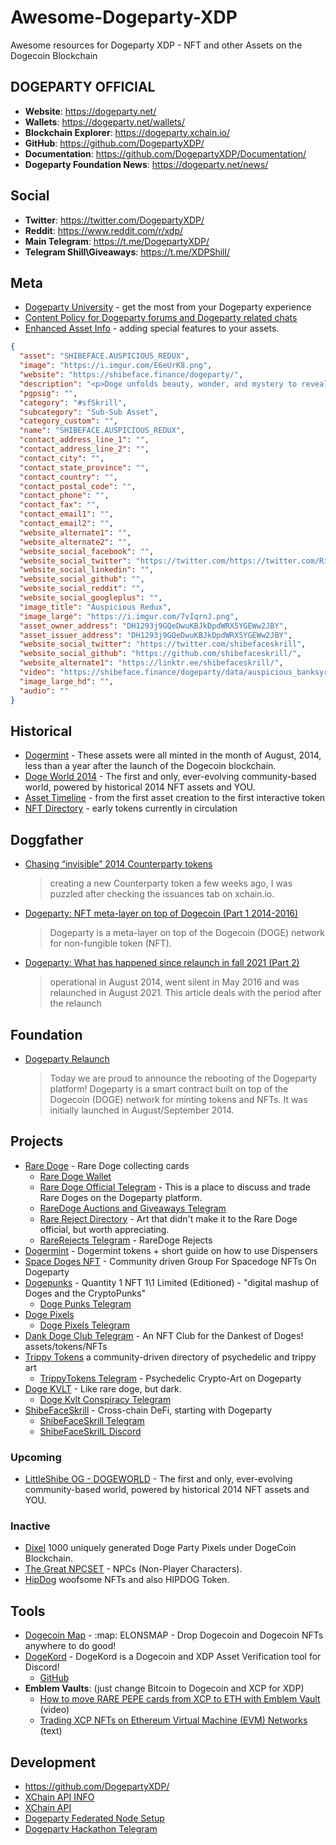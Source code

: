 # Awesome-Dogeparty-XDP
Awesome resources for Dogeparty XDP - NFT and other Assets on the Dogecoin Blockchain

## DOGEPARTY OFFICIAL
- **Website**: https://dogeparty.net/
- **Wallets**: https://dogeparty.net/wallets/
- **Blockchain Explorer**: https://dogeparty.xchain.io/
- **GitHub**: https://github.com/DogepartyXDP/
- **Documentation**: https://github.com/DogepartyXDP/Documentation/
- **Dogeparty Foundation News**: https://dogeparty.net/news/

## Social
- **Twitter**: https://twitter.com/DogepartyXDP/
- **Reddit**: https://www.reddit.com/r/xdp/
- **Main Telegram**: https://t.me/DogepartyXDP/
- **Telegram Shill\Giveaways**: https://t.me/XDPShill/

## Meta
- [Dogeparty University](https://dp.university/curriculum) - get the most from your Dogeparty experience
- [Content Policy for Dogeparty forums and Dogeparty related chats](https://github.com/DogepartyXDP/Documentation/blob/master/Dogeparty_Content_Policy.md)
- [Enhanced Asset Info](https://counterparty.io/docs/enhanced_asset_info/) - adding special features to your assets.

```json
{
  "asset": "SHIBEFACE.AUSPICIOUS_REDUX",
  "image": "https://i.imgur.com/E6eUrK8.png",
  "website": "https://shibeface.finance/dogeparty/",
  "description": "<p>Doge unfolds beauty, wonder, and mystery to reveal the auspicious tapestry of life. <a href='https://dogeparty.xchain.io/asset/SHIBEFACE.AUSPICIOUS'>Auspicious</a> <em>Redux</em> made by @BanksyMaximo.</p><video draggable=\"false\" controls playsinline=\"\" autoplay=\"true\" loop=\"\" class=\"img-fluid img-responsive\" width=\"50%\" style=\"max-width:1080px\"><source type=\"video/mp4\" src=\"https://shibeface.finance/dogeparty/data/auspicious_banksyredux.mp4\"></video><br />    ",
  "pgpsig": "",
  "category": "#sfSkrill",
  "subcategory": "Sub-Sub Asset",
  "category_custom": "",
  "name": "SHIBEFACE.AUSPICIOUS_REDUX",
  "contact_address_line_1": "",
  "contact_address_line_2": "",
  "contact_city": "",
  "contact_state_province": "",
  "contact_country": "",
  "contact_postal_code": "",
  "contact_phone": "",
  "contact_fax": "",
  "contact_email1": "",
  "contact_email2": "",
  "website_alternate1": "",
  "website_alternate2": "",
  "website_social_facebook": "",
  "website_social_twitter": "https://twitter.com/https://twitter.com/Rito_Rhymes",
  "website_social_linkedin": "",
  "website_social_github": "",
  "website_social_reddit": "",
  "website_social_googleplus": "",
  "image_title": "Auspicious Redux",
  "image_large": "https://i.imgur.com/7vIqrnJ.png",
  "asset_owner_address": "DH1293j9GQeDwuKBJkDpdWRX5YGEWw2JBY",
  "asset_issuer_address": "DH1293j9GQeDwuKBJkDpdWRX5YGEWw2JBY",
  "website_social_twitter": "https://twitter.com/shibefaceskrill",
  "website_social_github": "https://github.com/shibefaceskrill/",
  "website_alternate1": "https://linktr.ee/shibefaceskrill/",
  "video": "https://shibeface.finance/dogeparty/data/auspicious_banksyredux.mp4",
  "image_large_hd": "",
  "audio": ""
}
```

## Historical

- [Dogermint](https://dogermint.com/) - These assets were all minted in the month of August, 2014, less than a year after the launch of the Dogecoin blockchain.
- [Doge World 2014](https://www.littleshibeog.com/dogeworld) - The first and only, ever-evolving community-based world, powered by historical 2014 NFT assets and YOU.
- [Asset Timeline](https://jpjanssen.com/timeline/dogeparty.html) - from the first asset creation to the first interactive token
- [NFT Directory](https://medium.com/@jakegallen/dogeparty-directory-88c949b21072) - early tokens currently in circulation

## Doggfather

- [Chasing “invisible” 2014 Counterparty tokens](https://doggfather.medium.com/chasing-invisible-2014-counterparty-tokens-e0916c96c60f)
  > creating a new Counterparty token a few weeks ago, I was puzzled after checking the issuances tab on xchain.io.
- [Dogeparty: NFT meta-layer on top of Dogecoin (Part 1  2014-2016)](https://doggfather.medium.com/dogeparty-nft-meta-layer-on-top-of-dogecoin-part-1-3105d7b24abf)
  > Dogeparty is a meta-layer on top of the Dogecoin (DOGE) network for non-fungible token (NFT).
- [Dogeparty: What has happened since relaunch in fall 2021 (Part 2)](https://doggfather.medium.com/dogeparty-what-has-happened-since-relaunch-in-fall-2021-part-2-47a324303080)
  > operational in August 2014, went silent in May 2016 and was relaunched in August 2021. This article deals with the period after the relaunch

## Foundation

- [Dogeparty Relaunch](https://dogeparty.net/dogeparty-platform-announcement/)
  > Today we are proud to announce the rebooting of the Dogeparty platform! Dogeparty is a smart contract built on top of the Dogecoin (DOGE) network for minting tokens and NFTs.  It was initially launched in August/September 2014.


## Projects
- [Rare Doge](https://raredogedirectory.com/) - Rare Doge collecting cards
  - [Rare Doge Wallet](http://raredogewallet.com/) 
  - [Rare Doge Official Telegram](https://t.me/RareDogeTraders/) - This is a place to discuss and trade Rare Doges on the Dogeparty platform.
  - [RareDoge Auctions and Giveaways Telegram](https://t.me/RareDogeAuctions_Giveaways/)
  - [Rare Reject Directory](http://rarerejectdirectory.com/) - Art that didn't make it to the Rare Doge official, but worth appreciating.
  - [RareRejects Telegram](https://t.me/RareRejects/) - RareDoge Rejects 
- [Dogermint](https://www.dogermint.com/) - Dogermint tokens + short guide on how to use Dispensers
- [Space Doges NFT](https://dp.university/spacedoges/) - Community driven Group For Spacedoge NFTs On Dogeparty
- [Dogepunks](http://doge-punks.com/) - Quantity 1 NFT 1\1 Limited (Editioned) - "digital mashup of Doges and the CryptoPunks"
  - [Doge Punks Telegram](https://t.me/realdogepunks/)
- [Doge Pixels](https://dogepixels.io/)
  - [Doge Pixels Telegram](https://t.me/dogepixelschat/) 
- [Dank Doge Club Telegram](https://t.me/raredogeclub/) - An NFT Club for the Dankest of Doges!
assets/tokens/NFTs
- [Trippy Tokens](https://trippytokens.wordpress.com/) a community-driven directory of psychedelic and trippy art
  - [TrippyTokens Telegram](https://t.me/trippytokens/) - Psychedelic Crypto-Art on Dogeparty
- [Doge KVLT](https://dogekvlt.com/) - Like rare doge, but dark.
  - [Doge Kvlt Conspiracy Telegram](https://t.me/dogekvlt/)
- [ShibeFaceSkrill](https://shibeface.finance) - Cross-chain DeFi, starting with Dogeparty
  - [ShibeFaceSkrill Telegram](https://t.me/ShibeFaceSkrill)
  - [ShibeFaceSkrilL Discord](https://discord.gg/56J85Kk32m)

### Upcoming
- [LittleShibe OG - DOGEWORLD](https://www.littleshibeog.com/dogeworld/) - The first and only, ever-evolving community-based world, powered by historical 2014 NFT assets and YOU.

### Inactive
- [Dixel](https://www.takethatnft.com/) 1000 uniquely generated Doge Party Pixels under DogeCoin Blockchain.
- [The Great NPCSET](https://thegreatnpcset.com/) - NPCs (Non-Player Characters).
- [HipDog](https://medium.com/@HIPDOG) woofsome NFTs and also HIPDOG Token.

## Tools
- [Dogecoin Map](https://dogecoinmap.com/) - :map: ELONSMAP - Drop Dogecoin and Dogecoin NFTs anywhere to do good!
- [DogeKord](https://countercord.github.io/DogeKord.html) - DogeKord is a Dogecoin and XDP Asset Verification tool for Discord!
  - [GitHub](https://github.com/CounterCord/CounterCord/)
- **Emblem Vaults**: (just change Bitcoin to Dogecoin and XCP for XDP)
  - [How to move RARE PEPE cards from XCP to ETH with Emblem Vault](https://youtu.be/S4gNPzLunjA?t=614) (video)
  - [Trading XCP NFTs on Ethereum Virtual Machine (EVM) Networks](https://desktopcommando.medium.com/trading-xcp-nfts-on-ethereum-matic-networks-87a89101fd58) (text)

## Development
- https://github.com/DogepartyXDP/
- [XChain API INFO](https://dogeparty.net/api/)
- [XChain API](https://dogeparty.xchain.io/api)
- [Dogeparty Federated Node Setup](https://sites.google.com/view/doggfather/other-contributions/dp-node?authuser=0)
- [Dogeparty Hackathon Telegram](https://t.me/dphackathon)
